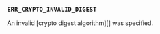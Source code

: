 ### `ERR_CRYPTO_INVALID_DIGEST`

An invalid [crypto digest algorithm][] was specified.

<a id="ERR_CRYPTO_INVALID_IV"></a>
